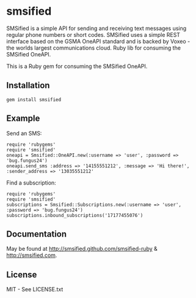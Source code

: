 smsified
========

SMSified is a simple API for sending and receiving text messages using regular phone numbers or short codes. SMSified uses a simple REST interface based on the GSMA OneAPI standard and is backed by Voxeo - the worlds largest communications cloud. Ruby lib for consuming the SMSified OneAPI.

This is a Ruby gem for consuming the SMSified OneAPI.

Installation
------------

	gem install smsified
 
Example
-------

Send an SMS:

	require 'rubygems'
	require 'smsified'
	oneapi = Smsified::OneAPI.new(:username => 'user', :password => 'bug.fungus24')
	oneapi.send_sms :address => '14155551212', :message => 'Hi there!', :sender_address => '13035551212'


Find a subscription:

	require 'rubygems'
	require 'smsified'
	subscriptions = Smsified::Subscriptions.new(:username => 'user', :password => 'bug.fungus24')
	subscriptions.inbound_subscriptions('17177455076')

Documentation
-------------

May be found at http://smsified.github.com/smsified-ruby & http://smsified.com.

License
-------

MIT - See LICENSE.txt
